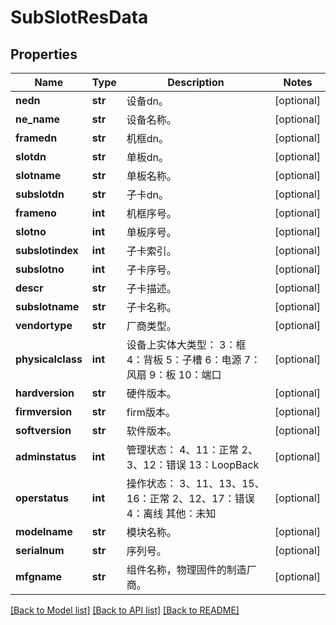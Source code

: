 # SubSlotResData

## Properties
Name | Type | Description | Notes
------------ | ------------- | ------------- | -------------
**nedn** | **str** | 设备dn。 | [optional] 
**ne_name** | **str** | 设备名称。 | [optional] 
**framedn** | **str** | 机框dn。 | [optional] 
**slotdn** | **str** | 单板dn。 | [optional] 
**slotname** | **str** | 单板名称。 | [optional] 
**subslotdn** | **str** | 子卡dn。 | [optional] 
**frameno** | **int** | 机框序号。 | [optional] 
**slotno** | **int** | 单板序号。 | [optional] 
**subslotindex** | **int** | 子卡索引。 | [optional] 
**subslotno** | **int** | 子卡序号。 | [optional] 
**descr** | **str** | 子卡描述。 | [optional] 
**subslotname** | **str** | 子卡名称。 | [optional] 
**vendortype** | **str** | 厂商类型。 | [optional] 
**physicalclass** | **int** | 设备上实体大类型： 3：框 4：背板 5：子槽 6：电源 7：风扇 9：板 10：端口  | [optional] 
**hardversion** | **str** | 硬件版本。 | [optional] 
**firmversion** | **str** | firm版本。 | [optional] 
**softversion** | **str** | 软件版本。 | [optional] 
**adminstatus** | **int** | 管理状态： 4、11：正常 2、3、12：错误 13：LoopBack  | [optional] 
**operstatus** | **int** | 操作状态： 3、11、13、15、16：正常 2、12、17：错误 4：离线 其他：未知  | [optional] 
**modelname** | **str** | 模块名称。 | [optional] 
**serialnum** | **str** | 序列号。 | [optional] 
**mfgname** | **str** | 组件名称，物理固件的制造厂商。 | [optional] 

[[Back to Model list]](../README.md#documentation-for-models) [[Back to API list]](../README.md#documentation-for-api-endpoints) [[Back to README]](../README.md)


